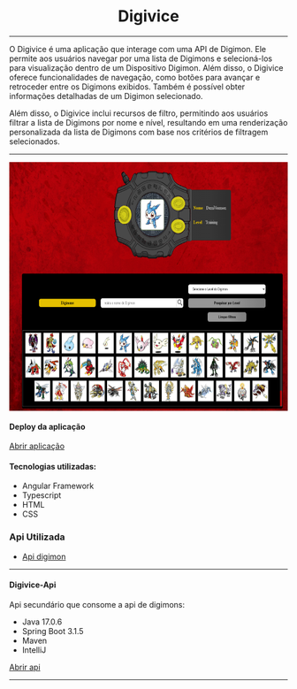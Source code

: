 <h1 align="center"> Digivice </h1>

<hr>

<p> O Digivice é uma aplicação que interage com uma API de Digimon. Ele permite aos usuários navegar por uma lista de Digimons e selecioná-los para visualização dentro de um Dispositivo Digimon. Além disso, o Digivice oferece funcionalidades de navegação, como botões para avançar e retroceder entre os Digimons exibidos. Também é possível obter informações detalhadas de um Digimon selecionado.

Além disso, o Digivice inclui recursos de filtro, permitindo aos usuários filtrar a lista de Digimons por nome e nível, resultando em uma renderização personalizada da lista de Digimons com base nos critérios de filtragem selecionados.</p>

<hr>

<div style="display:flex;justify-content:center;"><img src="./src/assets/Digivice.png" style="width: 700px; height: 450px"/></div>

#### Deploy da aplicação

<a href="https://digivice-six.vercel.app/">Abrir aplicação</a>

#### Tecnologias utilizadas:
 - Angular Framework
 - Typescript
 - HTML
 - CSS

### Api Utilizada

- <a href="https://digimon-api.vercel.app/">Api digimon</a>

<hr>

#### Digivice-Api

<p>Api secundário que consome a api de digimons:</p>

  - Java 17.0.6
  - Spring Boot 3.1.5
  - Maven
  - IntelliJ

<a href="https://github.com/cesarrafaeljunior/digivice_api">Abrir api</a>
 
<hr>




